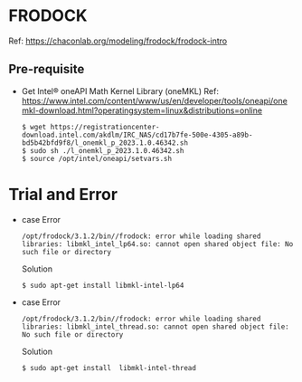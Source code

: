 # FRODOCK
Ref: https://chaconlab.org/modeling/frodock/frodock-intro  
## Pre-requisite
- Get Intel® oneAPI Math Kernel Library (oneMKL)
  Ref: https://www.intel.com/content/www/us/en/developer/tools/oneapi/onemkl-download.html?operatingsystem=linux&distributions=online
  ```
  $ wget https://registrationcenter-download.intel.com/akdlm/IRC_NAS/cd17b7fe-500e-4305-a89b-bd5b42bfd9f8/l_onemkl_p_2023.1.0.46342.sh
  $ sudo sh ./l_onemkl_p_2023.1.0.46342.sh
  $ source /opt/intel/oneapi/setvars.sh
  ```

# Trial and Error
- case
  Error
  ```
  /opt/frodock/3.1.2/bin//frodock: error while loading shared libraries: libmkl_intel_lp64.so: cannot open shared object file: No such file or directory
  ```
  Solution
  ```
  $ sudo apt-get install libmkl-intel-lp64
  ```
- case
  Error
  ```
  /opt/frodock/3.1.2/bin//frodock: error while loading shared libraries: libmkl_intel_thread.so: cannot open shared object file: No such file or directory
  ```
  Solution
  ```
  $ sudo apt-get install  libmkl-intel-thread
  ```
